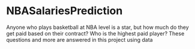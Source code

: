 # NBASalariesPrediction
Anyone who plays basketball at NBA level is a star, but how much do they get paid based on their contract? Who is the highest paid player? These questions and more are answered in this project using data

